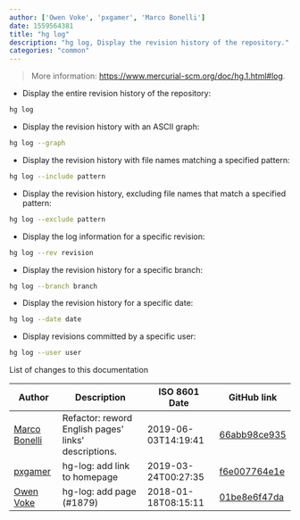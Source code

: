 ```yaml
---
author: ['Owen Voke', 'pxgamer', 'Marco Bonelli']
date: 1559564381
title: "hg log"
description: "hg log, Display the revision history of the repository."
categories: "common"
---
```

> More information: <https://www.mercurial-scm.org/doc/hg.1.html#log>.

- Display the entire revision history of the repository:

```bash
hg log
```

- Display the revision history with an ASCII graph:

```bash
hg log --graph
```

- Display the revision history with file names matching a specified pattern:

```bash
hg log --include pattern
```

- Display the revision history, excluding file names that match a specified pattern:

```bash
hg log --exclude pattern
```

- Display the log information for a specific revision:

```bash
hg log --rev revision
```

- Display the revision history for a specific branch:

```bash
hg log --branch branch
```

- Display the revision history for a specific date:

```bash
hg log --date date
```

- Display revisions committed by a specific user:

```bash
hg log --user user
```
List of changes to this documentation


Author | Description | ISO 8601 Date | GitHub link
------|-----|-----|-----
[Marco Bonelli](mailto:marco@mebeim.net) | Refactor: reword English pages' links' descriptions. | 2019-06-03T14:19:41 | [66abb98ce935](https://github.com/tldr-pages/tldr/commit/66abb98ce935c0f4516bf30c4d6da72180d5a3ab)
[pxgamer](mailto:owzie123@gmail.com) | hg-log: add link to homepage | 2019-03-24T00:27:35 | [f6e007764e1e](https://github.com/tldr-pages/tldr/commit/f6e007764e1ea77ba5c63442ba82bcac5e05a05c)
[Owen Voke](mailto:owzie123@gmail.com) | hg-log: add page (#1879) | 2018-01-18T08:15:11 | [01be8e6f47da](https://github.com/tldr-pages/tldr/commit/01be8e6f47da1a43fc9836e44d6ed51d8e65e640)

